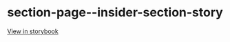 # section-page--insider-section-story

[View in storybook](https://raw.githack.com/Independent-Digital-News-and-Media-Ltd/standard-pwamp-sb/PR-478-sb/index.html?path=/story/section-page--insider-section-story)